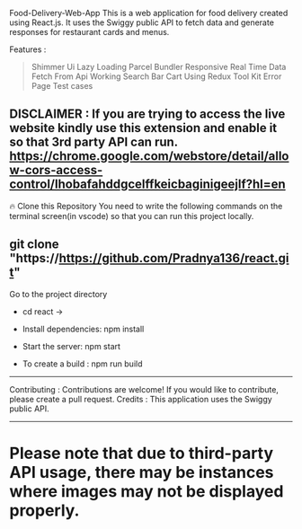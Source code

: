 Food-Delivery-Web-App
This is a web application for food delivery created using React.js. It uses the Swiggy public API to fetch data and generate responses for restaurant cards and menus.

Features :

> Shimmer Ui
> Lazy Loading
> Parcel Bundler
> Responsive
> Real Time Data Fetch From Api
> Working Search Bar
> Cart Using Redux Tool Kit
> Error Page
> Test cases

DISCLAIMER :
If you are trying to access the live website kindly use this extension and enable it so that 3rd party API can run. https://chrome.google.com/webstore/detail/allow-cors-access-control/lhobafahddgcelffkeicbaginigeejlf?hl=en
-------------------------------------------------------------------------------------------------------------------------------------------------------

🔥 Clone this Repository
You need to write the following commands on the terminal screen(in vscode) so that you can run this project locally.

  git clone "https://https://github.com/Pradnya136/react.git"
--------------------------------------------------------------------------------------------------------------------------------------------------------

  Go to the project directory

 * cd react ->

 * Install dependencies:
   npm install
   
 * Start the server:
   npm start

 * To create a build :
   npm run build
---------------------------------------------------------------------------------------------------------------------------------------------------------
Contributing :
Contributions are welcome! If you would like to contribute, please create a pull request.
Credits :
This application uses the Swiggy public API.

---------------------------------------------------------------------------------------------------------------------------------------------------------
Please note that due to third-party API usage, there may be instances where images may not be displayed properly.
=========================================================================================================================================================